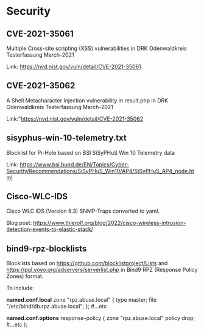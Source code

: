 # Security

## CVE-2021-35061
Multiple Cross-site scripting (XSS) vulnerabilities in DRK Odenwaldkreis Testerfassung March-2021

Link: https://nvd.nist.gov/vuln/detail/CVE-2021-35061

## CVE-2021-35062
A Shell Metacharacter Injection vulnerability in result.php in DRK Odenwaldkreis Testerfassung March-2021

Link:"https://nvd.nist.gov/vuln/detail/CVE-2021-35062

## sisyphus-win-10-telemetry.txt
Blocklist for Pi-Hole based on BSI SiSyPHuS Win 10 Telemetry data

Link: https://www.bsi.bund.de/EN/Topics/Cyber-Security/Recommendations/SiSyPHuS_Win10/AP4/SiSyPHuS_AP4_node.html

## Cisco-WLC-IDS
Cisco WLC IDS (Version 8.3) SNMP-Traps converted to yaml.

Blog post: https://www.thierolf.org/blog/2022/cisco-wireless-intrusion-detection-events-to-elastic-stack/

## bind9-rpz-blocklists
Blocklists based on https://github.com/blocklistproject/Lists and https://pgl.yoyo.org/adservers/serverlist.php in Bind9 RPZ (Response Policy Zones) format.

To include:

**named.conf.local**
  zone "rpz.abuse.local" {
    type master;
    file "/etc/bind/db.rpz.abuse.local";
  };
  #...etc

**named.conf.options**
	response-policy {
	  zone "rpz.abuse.local" policy drop;
    #...etc
  };
  
